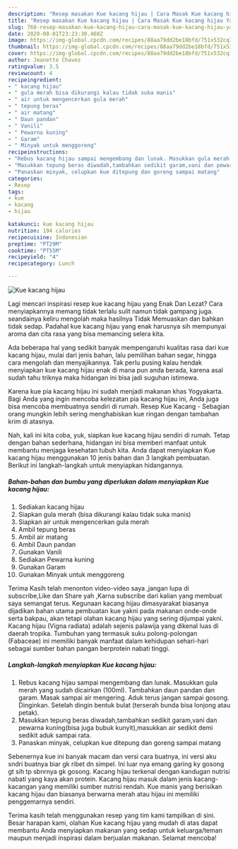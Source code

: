 ```yaml
---
description: "Resep masakan Kue kacang hijau | Cara Masak Kue kacang hijau Yang Enak dan Simpel"
title: "Resep masakan Kue kacang hijau | Cara Masak Kue kacang hijau Yang Enak dan Simpel"
slug: 768-resep-masakan-kue-kacang-hijau-cara-masak-kue-kacang-hijau-yang-enak-dan-simpel
date: 2020-08-01T23:23:30.468Z
image: https://img-global.cpcdn.com/recipes/88aa79dd2be18bfd/751x532cq70/kue-kacang-hijau-foto-resep-utama.jpg
thumbnail: https://img-global.cpcdn.com/recipes/88aa79dd2be18bfd/751x532cq70/kue-kacang-hijau-foto-resep-utama.jpg
cover: https://img-global.cpcdn.com/recipes/88aa79dd2be18bfd/751x532cq70/kue-kacang-hijau-foto-resep-utama.jpg
author: Jeanette Chavez
ratingvalue: 3.5
reviewcount: 4
recipeingredient:
- " kacang hijau"
- " gula merah bisa dikurangi kalau tidak suka manis"
- " air untuk mengencerkan gula merah"
- " tepung beras"
- " air matang"
- " Daun pandan"
- " Vanili"
- " Pewarna kuning"
- " Garam"
- " Minyak untuk menggoreng"
recipeinstructions:
- "Rebus kacang hijau sampai mengembang dan lunak. Masukkan gula merah yang sudah dicairkan (100ml). Tambahkan daun pandan dan garam. Masak sampai air mengering. Aduk terus jangan sampai gosong. Dinginkan. Setelah dingin bentuk bulat (terserah bunda bisa lonjong atau petak)."
- "Masukkan tepung beras diwadah,tambahkan sedikit garam,vani dan pewarna kuning(bisa juga bubuk kunyit),masukkan air sedikit demi sedikit aduk sampai rata."
- "Panaskan minyak, celupkan kue ditepung dan goreng sampai matang"
categories:
- Resep
tags:
- kue
- kacang
- hijau

katakunci: kue kacang hijau 
nutrition: 194 calories
recipecuisine: Indonesian
preptime: "PT29M"
cooktime: "PT55M"
recipeyield: "4"
recipecategory: Lunch

---
```



![Kue kacang hijau](https://img-global.cpcdn.com/recipes/88aa79dd2be18bfd/751x532cq70/kue-kacang-hijau-foto-resep-utama.jpg)

Lagi mencari inspirasi resep kue kacang hijau yang Enak Dan Lezat? Cara menyiapkannya memang tidak terlalu sulit namun tidak gampang juga. seandainya keliru mengolah maka hasilnya Tidak Memuaskan dan bahkan tidak sedap. Padahal kue kacang hijau yang enak harusnya sih mempunyai aroma dan cita rasa yang bisa memancing selera kita.

Ada beberapa hal yang sedikit banyak mempengaruhi kualitas rasa dari kue kacang hijau, mulai dari jenis bahan, lalu pemilihan bahan segar, hingga cara mengolah dan menyajikannya. Tak perlu pusing kalau hendak menyiapkan kue kacang hijau enak di mana pun anda berada, karena asal sudah tahu triknya maka hidangan ini bisa jadi suguhan istimewa.

Karena kue pia kacang hijau ini sudah menjadi makanan khas Yogyakarta. Bagi Anda yang ingin mencoba kelezatan pia kacang hijau ini, Anda juga bisa mencoba membuatnya sendiri di rumah. Resep Kue Kacang - Sebagian orang mungkin lebih sering menghabiskan kue ringan dengan tambahan krim di atasnya.


Nah, kali ini kita coba, yuk, siapkan kue kacang hijau sendiri di rumah. Tetap dengan bahan sederhana, hidangan ini bisa memberi manfaat untuk membantu menjaga kesehatan tubuh kita. Anda dapat menyiapkan Kue kacang hijau menggunakan 10 jenis bahan dan 3 langkah pembuatan. Berikut ini langkah-langkah untuk menyiapkan hidangannya.

<!--inarticleads1-->

##### Bahan-bahan dan bumbu yang diperlukan dalam menyiapkan Kue kacang hijau:

1. Sediakan  kacang hijau
1. Siapkan  gula merah (bisa dikurangi kalau tidak suka manis)
1. Siapkan  air untuk mengencerkan gula merah
1. Ambil  tepung beras
1. Ambil  air matang
1. Ambil  Daun pandan
1. Gunakan  Vanili
1. Sediakan  Pewarna kuning
1. Gunakan  Garam
1. Gunakan  Minyak untuk menggoreng


Terima Kasih telah menonton video-video saya ,jangan lupa di subscribe,Like dan Share yah ,Karna subscribe dari kalian yang membuat saya semangat terus. Kegunaan kacang hijau dimasyarakat biasanya dijadikan bahan utama pembuatan kue yakni pada makanan onde-onde serta bakpau, akan tetapi olahan kacang hijau yang sering dijumpai yakni. Kacang hijau (Vigna radiata) adalah sejenis palawija yang dikenal luas di daerah tropika. Tumbuhan yang termasuk suku polong-polongan (Fabaceae) ini memiliki banyak manfaat dalam kehidupan sehari-hari sebagai sumber bahan pangan berprotein nabati tinggi. 

<!--inarticleads2-->

##### Langkah-langkah menyiapkan Kue kacang hijau:

1. Rebus kacang hijau sampai mengembang dan lunak. Masukkan gula merah yang sudah dicairkan (100ml). Tambahkan daun pandan dan garam. Masak sampai air mengering. Aduk terus jangan sampai gosong. Dinginkan. Setelah dingin bentuk bulat (terserah bunda bisa lonjong atau petak).
1. Masukkan tepung beras diwadah,tambahkan sedikit garam,vani dan pewarna kuning(bisa juga bubuk kunyit),masukkan air sedikit demi sedikit aduk sampai rata.
1. Panaskan minyak, celupkan kue ditepung dan goreng sampai matang


Sebenernya kue ini banyak macam dan versi cara buatnya, ini versi aku sndri buatnya biar gk ribet dn simpel. Ini luar nya emang garing ky gosong gt sih tp sbnrnya gk gosong. Kacang hijau terkenal dengan kandugan nutrisi nabati yang kaya akan protein. Kacang hijau masuk dalam jenis kacang-kacangan yang memiliki sumber nutrisi rendah. Kue manis yang berisikan kacang hijau dan biasanya berwarna merah atau hijau ini memiliki penggemarnya sendiri. 

Terima kasih telah menggunakan resep yang tim kami tampilkan di sini. Besar harapan kami, olahan Kue kacang hijau yang mudah di atas dapat membantu Anda menyiapkan makanan yang sedap untuk keluarga/teman maupun menjadi inspirasi dalam berjualan makanan. Selamat mencoba!
